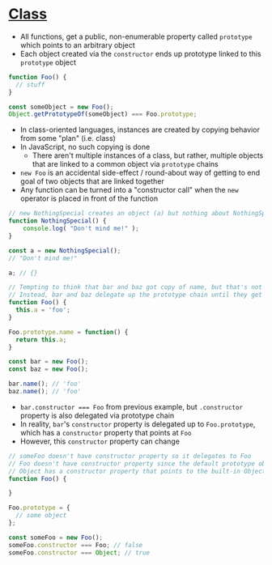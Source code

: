 # [Class](https://github.com/getify/You-Dont-Know-JS/blob/master/this%20%26%20object%20prototypes/ch5.md#class)

* All functions, get a public, non-enumerable property called `prototype` which points to an arbitrary object
* Each object created via the `constructor` ends up prototype linked to this `prototype` object

```javascript
function Foo() {
  // stuff
}

const someObject = new Foo();
Object.getPrototypeOf(someObject) === Foo.prototype;
```

* In class-oriented languages, instances are created by copying behavior from some "plan" (i.e. class)
* In JavaScript, no such copying is done
  * There aren't multiple instances of a class, but rather, multiple objects that are linked to a common object via `prototype` chains
* `new Foo` is an accidental side-effect / round-about way of getting to end goal of two objects that are linked together
* Any function can be turned into a "constructor call" when the `new` operator is placed in front of the function

```javascript
// new NothingSpecial creates an object (a) but nothing about NothingSpecial itself is a constructor
function NothingSpecial() {
	console.log( "Don't mind me!" );
}

const a = new NothingSpecial();
// "Don't mind me!"

a; // {}
```

```javascript
// Tempting to think that bar and baz got copy of name, but that's not what happens
// Instead, bar and baz delegate up the prototype chain until they get to Foo's name property
function Foo() {
  this.a = 'foo';
}

Foo.prototype.name = function() {
  return this.a;
}

const bar = new Foo();
const baz = new Foo();

bar.name(); // 'foo'
baz.name(); // 'foo'
```

* `bar.constructor === Foo` from previous example, but `.constructor` property is also delegated via prototype chain
* In reality, `bar`'s `constructor` property is delegated up to `Foo.prototype`, which has a `constructor` property that points at `Foo`
* However, this `constructor` property can change

```javascript
// someFoo doesn't have constructor property so it delegates to Foo
// Foo doesn't have constructor property since the default prototype object was overridden so it delegates to Object
// Object has a constructor property that points to the built-in Object function
function Foo() {

}

Foo.prototype = {
  // some object
};

const someFoo = new Foo();
someFoo.constructor === Foo; // false
someFoo.constructor === Object; // true
```
